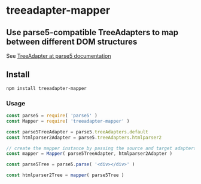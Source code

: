# treeadapter-mapper

## Use parse5-compatible TreeAdapters to map between different DOM structures

See [TreeAdapter at parse5 documentation](https://github.com/inikulin/parse5/wiki/Documentation#TreeAdapter)

## Install

`npm install treeadapter-mapper`

### Usage

```javascript
const parse5 = require( 'parse5' )
const Mapper = require( 'treeadapter-mapper' )

const parse5TreeAdapter = parse5.treeAdapters.default
const htmlparser2Adapter = parse5.treeAdapters.htmlparser2

// create the mapper instance by passing the source and target adapters
const mapper = Mapper( parse5TreeAdapter, htmlparser2Adapter )

const parse5Tree = parse5.parse( '<div></div>' )

const htmlparser2Tree = mapper( parse5Tree )

```
